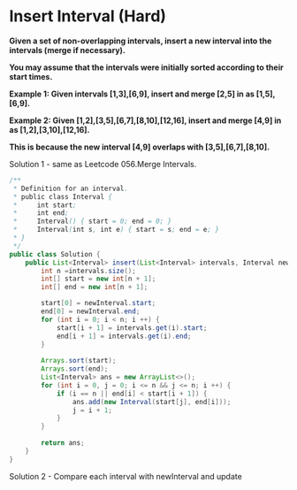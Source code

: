 # Insert Interval (Hard)

**Given a set of non-overlapping intervals, insert a new interval into the intervals (merge if necessary).**

**You may assume that the intervals were initially sorted according to their start times.**

**Example 1:
Given intervals [1,3],[6,9], insert and merge [2,5] in as [1,5],[6,9].**

**Example 2:
Given [1,2],[3,5],[6,7],[8,10],[12,16], insert and merge [4,9] in as [1,2],[3,10],[12,16].**

**This is because the new interval [4,9] overlaps with [3,5],[6,7],[8,10].**

Solution 1 - same as Leetcode 056.Merge Intervals.

```java
/**
 * Definition for an interval.
 * public class Interval {
 *     int start;
 *     int end;
 *     Interval() { start = 0; end = 0; }
 *     Interval(int s, int e) { start = s; end = e; }
 * }
 */
public class Solution {
    public List<Interval> insert(List<Interval> intervals, Interval newInterval) {
        int n =intervals.size();
        int[] start = new int[n + 1];
        int[] end = new int[n + 1];

        start[0] = newInterval.start;
        end[0] = newInterval.end;
        for (int i = 0; i < n; i ++) {
            start[i + 1] = intervals.get(i).start;
            end[i + 1] = intervals.get(i).end;
        }
             
        Arrays.sort(start);
        Arrays.sort(end);
        List<Interval> ans = new ArrayList<>();  
        for (int i = 0, j = 0; i <= n && j <= n; i ++) {
            if (i == n || end[i] < start[i + 1]) {
                ans.add(new Interval(start[j], end[i]));
                j = i + 1;
            }
        }
        
        return ans;
    }
}
```

Solution 2 - Compare each interval with newInterval and update
